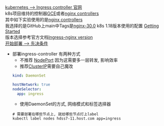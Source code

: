 [kubernetes  --> Ingress controller 官网](https://v1-18.docs.kubernetes.io/zh/docs/concepts/services-networking/ingress-controllers/)  
k8s项目维持的控制器[GCE](https://github.com/kubernetes/ingress-gce/blob/master/README.md)或者[nginx controllers](https://github.com/kubernetes/ingress-nginx/blob/main/README.md)   
其中如下实验使用的是[nginx controllers](https://github.com/kubernetes/ingress-nginx/blob/main/README.md)  
我选择的是GitHub上main中Tags是[nginx-30.0](https://github.com/kubernetes/ingress-nginx/blob/nginx-0.30.0/README.md#get-started) k8s 1.18版本使用的配置 [Getting Started](https://kubernetes.github.io/ingress-nginx/deploy/)   
版本选择参考官方文档[Ingress-nginx version](https://github.com/kubernetes/ingress-nginx/blob/main/README.md#changelog)  
[开始部署 --> 先决条件](https://github.com/kubernetes/ingress-nginx/blob/nginx-0.30.0/docs/deploy/index.md#prerequisite-generic-deployment-command)
- 部署ingress-controller 有两种方式
  - 不推荐 [NodePort](https://github.com/kubernetes/ingress-nginx/blob/nginx-0.30.0/docs/deploy/index.md#bare-metal) 因为这需要多一层转发, 影响效率
  - 推荐[ClusterIP](https://github.com/xusxlinux/Document/blob/master/kubernetes/06-kubeadm/addon/ingress-nginx/01-magic_change.yaml)需要自己魔改
  ``` yaml
  kind: DaemonSet
  
  hostNetwork: true
  nodeSelector:
    app: ingress
  ```
  - 使用DaemonSet的方式, 网络模式和标签选择器
  ``` shell
  # 需要部署在哪些节点上, 就给哪些节点打上label
  kubectl label nodes hdss7-11.host.com app=ingress
  ```
